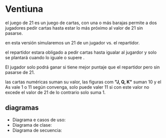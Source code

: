 # Ventiuna

el juego de 21 es un juego de cartas, con
una o más barajas permite a dos jugadores
pedir cartas hasta estar lo más próximo al
valor de 21 sin pasarse.

en esta versión simularemos un 21 de un
jugador vs. el repartidor.

el repartidor estara obligado a pedir
cartas hasta igualar al jugardor y solo se 
plantará cuando lo iguale o supere .

El jugador solo podrá ganar si tiene mejor 
puntaje que el repartidor pero sin pasarse
de 21.

las cartas numéricas suman su valor, las
figuras com __"J, Q, K"__ suman 10 y el As 
vale 1 o 11 según convenga, solo puede
valer 11 si con este valor no excede el valor
de 21 de lo contrario solo suma 1.

## diagramas
 - Diagrama e casos de uso:
  ![]()
 - Diagrama de clase:
 - Diagrama de secuencia: